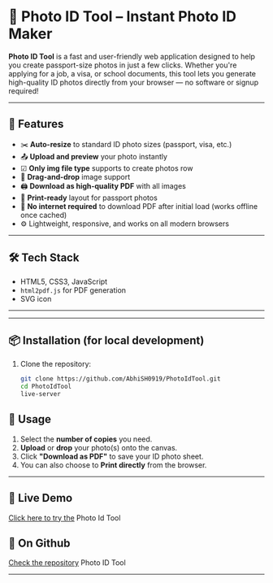# 📸 Photo ID Tool – Instant Photo ID Maker

**Photo ID Tool** is a fast and user-friendly web application designed to help you create passport-size photos in just a few clicks. Whether you're applying for a job, a visa, or school documents, this tool lets you generate high-quality ID photos directly from your browser — no software or signup required!

---

## 🔧 Features

- ✂️ **Auto-resize** to standard ID photo sizes (passport, visa, etc.)
- 📤 **Upload and preview** your photo instantly
- ☑ **Only img file type** supports to create photos row
- 📸 **Drag-and-drop** image support
- 🖨️ **Download as high-quality PDF** with all images
- 📄 **Print-ready** layout for passport photos
- 🧩 **No internet required** to download PDF after initial load (works offline once cached)
- ⚙️ Lightweight, responsive, and works on all modern browsers

---

## 🛠️ Tech Stack

- HTML5, CSS3, JavaScript
- `html2pdf.js` for PDF generation
- SVG icon

---

---

## 📦 Installation (for local development)

1. Clone the repository:
   ```bash
   git clone https://github.com/AbhiSH0919/PhotoIdTool.git
   cd PhotoIdTool
   live-server
   ```

## 📝 Usage

1. Select the **number of copies** you need.
2. **Upload** or **drop** your photo(s) onto the canvas.
3. Click **"Download as PDF"** to save your ID photo sheet.
4. You can also choose to **Print directly** from the browser.

---

## 🚀 Live Demo

[Click here to try the](https://photoidtool.netlify.app) Photo Id Tool

## 🚀 On Github

[Check the repository](https://github.com/AbhiSH0919/PhotoIdTool) Photo ID Tool

---
